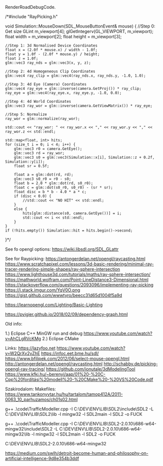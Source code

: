 RenderRoadDebugCode.

/*#include "RayPicking.h"

void Simulation::MouseDown(SDL_MouseButtonEvent& mouse) {
	//Step 0: Get size
	GLint m_viewport[4];
	glGetIntegerv(GL_VIEWPORT, m_viewport);
	float width = m_viewport[2];
	float height = m_viewport[3];

	//Step 1: 3d Normalised Device Coordinates
	float x = (2.0f * mouse.x) / width - 1.0f;
	float y = 1.0f - (2.0f * mouse.y) / height;
	float z = 1.0f;
	glm::vec3 ray_nds = glm::vec3(x, y, z);

	//Step 2: 4d Homogeneous Clip Coordinates
	glm::vec4 ray_clip = glm::vec4(ray_nds.x, ray_nds.y, -1.0, 1.0);

	//Step 3: 4d Eye (Camera) Coordinates
	glm::vec4 ray_eye = glm::inverse(camera.GetProj()) * ray_clip;
	ray_eye = glm::vec4(ray_eye.x, ray_eye.y, -1.0, 0.0);

	//Step 4: 4d World Coordinates
	glm::vec3 ray_wor = glm::inverse(camera.GetViewMatrix()) * ray_eye;

	//Step 5: Normalize
	ray_wor = glm::normalize(ray_wor);

	std::cout << "ray_wor: " << ray_wor.x << "," << ray_wor.y << "," << ray_wor.z << std::endl;

	std::map<float, int> hits;
	for (size_t i = 0; i < 4; i++) {
		glm::vec3 r0 = camera.GetEye();
		glm::vec3 rd = ray_wor;
		glm::vec3 s0 = glm::vec3(Simulation::x[i], Simulation::z + 0.2f, Simulation::y[i]);
		float sr = 0.5f;

		float a = glm::dot(rd, rd);
		glm::vec3 s0_r0 = r0 - s0;
		float b = 2.0 * glm::dot(rd, s0_r0);
		float c = glm::dot(s0_r0, s0_r0) - (sr * sr);
		float disc = b * b - 4.0 * a * c;
		if (disc < 0.0) {
			//std::cout << "NO HIT" << std::endl;
		}
		else {
			hits[glm::distance(s0, camera.GetEye())] = i;
			std::cout << i << std::endl;
		}
	}
	if (!hits.empty()) Simulation::hit = hits.begin()->second;
}*/


See fo opengl options:
https://wiki.libsdl.org/SDL_GLattr

See for Raypicking:
https://antongerdelan.net/opengl/raycasting.html
https://www.scratchapixel.com/lessons/3d-basic-rendering/minimal-ray-tracer-rendering-simple-shapes/ray-sphere-intersection
https://www.lighthouse3d.com/tutorials/maths/ray-sphere-intersection/
https://mathworld.wolfram.com/Point-LineDistance3-Dimensional.html
https://stackoverflow.com/questions/2093096/implementing-ray-picking
https://i.stack.imgur.com/YqV0O.png
https://gist.github.com/wwwtyro/beecc31d65d1004f5a9d


https://learnopengl.com/Lighting/Basic-Lighting


https://pvigier.github.io/2018/02/09/dependency-graph.html








Old info:

1.) Eclipse C++ MinGW run and debug
	https://www.youtube.com/watch?v=AhCLgRVcKMg
2.) Eclipse CMake

Links:
https://lazyfoo.net
https://www.youtube.com/watch?v=W2QrXv2yZhE
https://infoc.eet.bme.hu/sdl/
https://www.bfilipek.com/2012/06/select-mouse-opengl.html
http://antongerdelan.net/opengl/raycasting.html
http://schabby.de/picking-opengl-ray-tracing/
https://github.com/ionutale/3dModelingTool
https://www.kfki.hu/~berenyi/aap/01%20-%20C-Cpp%20fordítási%20modell%20-%20CMake%20-%20VS%20Code.pdf

Szakirodalom:
Makefiles: https://www.tankonyvtar.hu/hu/tartalom/tamop412A/2011-0063_10_parhuzamos/ch01s02.html

g++ .\code\TrafficModeller.cpp -I C:\DEV\ENV\LIB\SDL2\include\SDL2 -L C:\DEV\ENV\LIB\SDL2\lib -l mingw32 -l SDL2main -l SDL2 -o FUCK

g++ .\code\TrafficModeller.cpp -I C:\DEV\ENV\LIB\SDL2-2.0.10\i686-w64-mingw32\include\SDL2 -L C:\DEV\ENV\LIB\SDL2-2.0.10\i686-w64-mingw32\lib -l mingw32 -l SDL2main -l SDL2 -o FUCK

C:\DEV\ENV\LIB\SDL2-2.0.10\i686-w64-mingw32


https://medium.com/swlh/detroit-become-human-and-philosophy-on-artificial-intelligence-9d8e354b3ddf